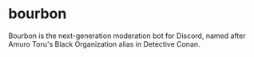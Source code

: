 # bourbon
Bourbon is the next-generation moderation bot for Discord, named after Amuro Toru's Black Organization alias in Detective Conan.
